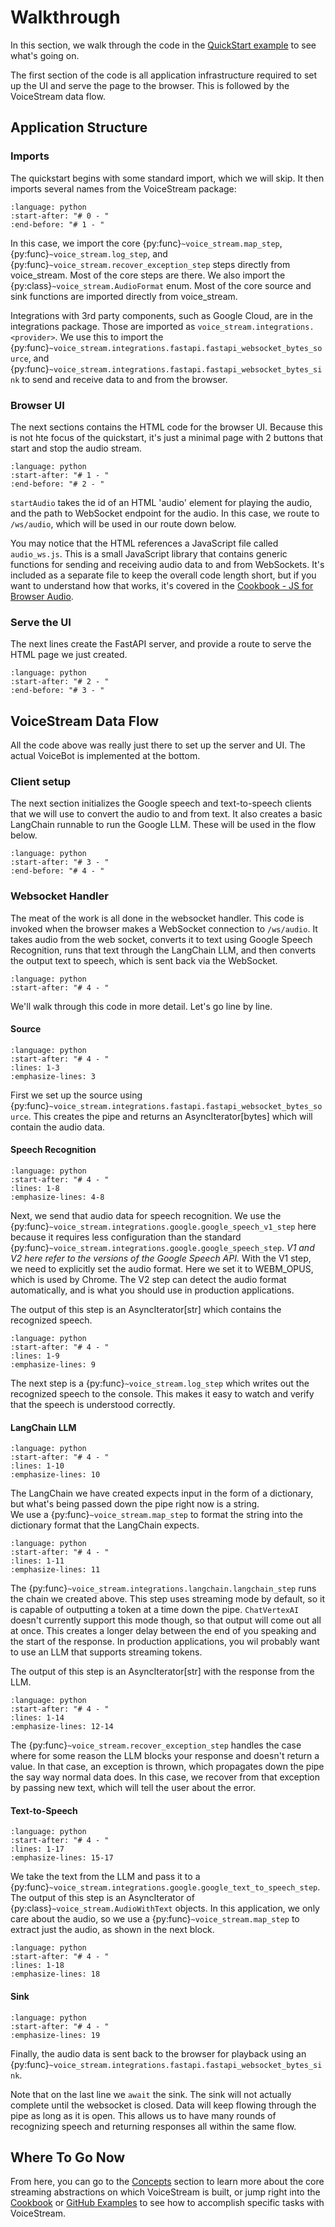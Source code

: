# Walkthrough

In this section, we walk through the code in the [QuickStart example](./index) to see what's going on.

The first section of the code is all application infrastructure required to set up the UI and serve the page to the browser.  This is followed by the VoiceStream data flow.  

## Application Structure

### Imports

The quickstart begins with some standard import, which we will skip.  It then imports several names from the VoiceStream package: 

```{literalinclude} ../../examples/quickstart.py
:language: python
:start-after: "# 0 - "
:end-before: "# 1 - "
```

In this case, we import the core {py:func}`~voice_stream.map_step`, {py:func}`~voice_stream.log_step`, and {py:func}`~voice_stream.recover_exception_step` steps directly from voice_stream.  Most of the
core steps are there.  We also import the {py:class}`~voice_stream.AudioFormat` enum. Most of the core source and sink functions are imported directly from voice_stream.

Integrations with 3rd party components, such as Google Cloud, are in the integrations package.  Those are imported as 
`voice_stream.integrations.<provider>`.  We use this to import the {py:func}`~voice_stream.integrations.fastapi.fastapi_websocket_bytes_source`, 
and {py:func}`~voice_stream.integrations.fastapi.fastapi_websocket_bytes_sink` to send and receive data to and from the browser.

### Browser UI

The next sections contains the HTML code for the browser UI.  Because this is not hte focus of the quickstart, it's just 
a minimal page with 2 buttons that start and stop the audio stream.

```{literalinclude} ../../examples/quickstart.py
:language: python
:start-after: "# 1 - "
:end-before: "# 2 - "
```

`startAudio` takes the id of an HTML 'audio' element for playing the audio, and the path to WebSocket endpoint for the audio.
In this case, we route to `/ws/audio`, which will be used in our route down below.

You may notice that the HTML references a JavaScript file called `audio_ws.js`.  This is a small JavaScript library that
contains generic functions for sending and receiving audio data to and from WebSockets.  It's included as a separate file
to keep the overall code length short, but if you want to understand how that works, it's covered in the  [Cookbook - JS for Browser Audio](../cookbook/browser_client).

### Serve the UI

The next lines create the FastAPI server, and provide a route to serve the HTML page we just created.

```{literalinclude} ../../examples/quickstart.py
:language: python
:start-after: "# 2 - "
:end-before: "# 3 - "
```

## VoiceStream Data Flow

All the code above was really just there to set up the server and UI.  The actual VoiceBot is implemented at the bottom.

### Client setup

The next section initializes the Google speech and text-to-speech clients that we will use to convert the audio to and from text.
It also creates a basic LangChain runnable to run the Google LLM.  These will be used in the flow below.  

```{literalinclude} ../../examples/quickstart.py
:language: python
:start-after: "# 3 - "
:end-before: "# 4 - "
```

### Websocket Handler

The meat of the work is all done in the websocket handler.  This code is invoked when the browser makes a WebSocket connection
to `/ws/audio`.  It takes audio from the web socket, converts it to text using Google Speech Recognition, runs that text
through the LangChain LLM, and then converts the output text to speech, which is sent back via the WebSocket.

```{literalinclude} ../../examples/quickstart.py
:language: python
:start-after: "# 4 - "
```

We'll walk through this code in more detail.  Let's go line by line.

#### Source

```{literalinclude} ../../examples/quickstart.py
:language: python
:start-after: "# 4 - "
:lines: 1-3
:emphasize-lines: 3
```
First we set up the source using {py:func}`~voice_stream.integrations.fastapi.fastapi_websocket_bytes_source`.  This creates the pipe and returns an AsyncIterator[bytes] which will contain the audio data.

#### Speech Recognition

```{literalinclude} ../../examples/quickstart.py
:language: python
:start-after: "# 4 - "
:lines: 1-8
:emphasize-lines: 4-8
```

Next, we send that audio data for speech recognition.  We use the {py:func}`~voice_stream.integrations.google.google_speech_v1_step` here because it requires less 
configuration than the standard {py:func}`~voice_stream.integrations.google.google_speech_step`.  *V1 and V2 here refer to the versions of the Google Speech API.*  With the V1 step, we need to explicitly set the audio format.  Here 
we set it to WEBM_OPUS, which is used by Chrome.  The V2 step can detect the audio format automatically, and is what you
should use in production applications.

The output of this step is an AsyncIterator[str] which contains the recognized speech.

```{literalinclude} ../../examples/quickstart.py
:language: python
:start-after: "# 4 - "
:lines: 1-9
:emphasize-lines: 9
```

The next step is a {py:func}`~voice_stream.log_step` which writes out the recognized speech to the console.  This makes it 
easy to watch and verify that the speech is understood correctly.

#### LangChain LLM

```{literalinclude} ../../examples/quickstart.py
:language: python
:start-after: "# 4 - "
:lines: 1-10
:emphasize-lines: 10
```

The LangChain we have created expects input in the form of a dictionary, but what's being passed down the pipe right now is a string.  
We use a {py:func}`~voice_stream.map_step` to format the string into the dictionary format that the LangChain expects.

```{literalinclude} ../../examples/quickstart.py
:language: python
:start-after: "# 4 - "
:lines: 1-11
:emphasize-lines: 11
```

The {py:func}`~voice_stream.integrations.langchain.langchain_step` runs the chain we created above.  This step uses 
streaming mode by default, so it is capable of outputting a token at a time down the pipe.  `ChatVertexAI` doesn't 
currently support this mode though, so that output will come out all at once.  This creates a longer delay between the 
end of you speaking and the start of the response.  In production applications, you wil probably want to use an LLM that
supports streaming tokens.

The output of this step is an AsyncIterator[str] with the response from the LLM. 

```{literalinclude} ../../examples/quickstart.py
:language: python
:start-after: "# 4 - "
:lines: 1-14
:emphasize-lines: 12-14
```

The {py:func}`~voice_stream.recover_exception_step` handles the case where for some reason the LLM blocks your response
and doesn't return a value.  In that case, an exception is thrown, which propagates down the pipe the say way normal data does.
In this case, we recover from that exception by passing new text, which will tell the user about the error.

#### Text-to-Speech

```{literalinclude} ../../examples/quickstart.py
:language: python
:start-after: "# 4 - "
:lines: 1-17
:emphasize-lines: 15-17
```

We take the text from the LLM and pass it to a {py:func}`~voice_stream.integrations.google.google_text_to_speech_step`.
The output of this step is an AsyncIterator of {py:class}`~voice_stream.AudioWithText` objects.  In this application,
we only care about the audio, so we use a {py:func}`~voice_stream.map_step` to extract just the audio, as shown in 
the next block.

```{literalinclude} ../../examples/quickstart.py
:language: python
:start-after: "# 4 - "
:lines: 1-18
:emphasize-lines: 18
```

#### Sink

```{literalinclude} ../../examples/quickstart.py
:language: python
:start-after: "# 4 - "
:emphasize-lines: 19
```

Finally, the audio data is sent back to the browser for playback using an {py:func}`~voice_stream.integrations.fastapi.fastapi_websocket_bytes_sink`.

Note that on the last line we `await` the sink.  The sink will not actually complete until the websocket is closed.  Data
will keep flowing through the pipe as long as it is open.  This allows us to have many rounds of recognizing speech and
returning responses all within the same flow.

## Where To Go Now

From here, you can go to the [Concepts](../concepts/index) section to learn more about the core streaming abstractions on which VoiceStream
is built, or jump right into the [Cookbook](../cookbook/index) or [GitHub Examples](https://github.com/DaveDeCaprio/voice-stream/blob/main/examples/quickstart.py) to see how to accomplish 
specific tasks with VoiceStream.








